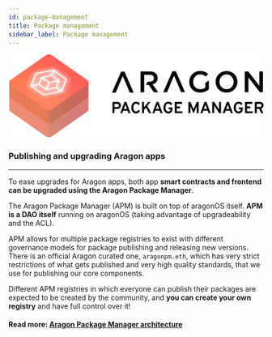 ```yaml
---
id: package-management
title: Package management
sidebar_label: Package management
---
```


![](/docs/assets/brand/aragonpm.png)

### Publishing and upgrading Aragon apps
---

To ease upgrades for Aragon apps, both app **smart contracts and frontend can be upgraded using the Aragon Package Manager**.

The Aragon Package Manager (APM) is built on top of aragonOS itself. **APM is a DAO itself** running on aragonOS (taking advantage of upgradeability and the ACL).

APM allows for multiple package registries to exist with different governance models for package publishing and releasing new versions. There is an official Aragon curated one, `aragonpm.eth`, which has very strict restrictions of what gets published and very high quality standards, that we use for publishing our core components.

Different APM registries in which everyone can publish their packages are expected to be created by the community, and **you can create your own registry** and have full control over it!

#### Read more: [Aragon Package Manager architecture](/docs/apm.html)

